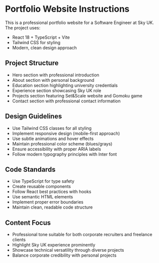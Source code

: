 <!-- Use this file to provide workspace-specific custom instructions to Copilot. For more details, visit https://code.visualstudio.com/docs/copilot/copilot-customization#_use-a-githubcopilotinstructionsmd-file -->

# Portfolio Website Instructions

This is a professional portfolio website for a Software Engineer at Sky UK. The project uses:
- React 18 + TypeScript + Vite
- Tailwind CSS for styling
- Modern, clean design approach

## Project Structure
- Hero section with professional introduction
- About section with personal background
- Education section highlighting university credentials
- Experience section showcasing Sky UK role
- Projects section featuring Set&Scale website and Gomoku game
- Contact section with professional contact information

## Design Guidelines
- Use Tailwind CSS classes for all styling
- Implement responsive design (mobile-first approach)
- Use subtle animations and hover effects
- Maintain professional color scheme (blues/grays)
- Ensure accessibility with proper ARIA labels
- Follow modern typography principles with Inter font

## Code Standards
- Use TypeScript for type safety
- Create reusable components
- Follow React best practices with hooks
- Use semantic HTML elements
- Implement proper error boundaries
- Maintain clean, readable code structure

## Content Focus
- Professional tone suitable for both corporate recruiters and freelance clients
- Highlight Sky UK experience prominently
- Showcase technical versatility through diverse projects
- Balance corporate credibility with personal projects
